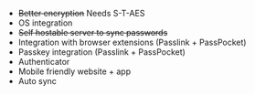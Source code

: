 - ~~Better encryption~~ Needs S-T-AES
- OS integration
- ~~Self hostable server to sync passwords~~
- Integration with browser extensions (Passlink + PassPocket)
- Passkey integration (Passlink + PassPocket)
- Authenticator
- Mobile friendly website + app
- Auto sync
